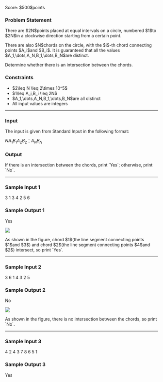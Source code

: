 
<div>

<span>

<span>

<p>
Score: $500$points
</p>

<div>

<section>

### **Problem Statement**

<p>
There are $2N$points placed at equal intervals on a circle, numbered $1$to $2N$in a clockwise direction starting from a certain point.
</p>

<p>
There are also $N$chords on the circle, with the $i$-th chord connecting points $A_i$and $B_i$.
It is guaranteed that all the values $A_1,\dots,A_N,B_1,\dots,B_N$are distinct.
</p>

<p>
Determine whether there is an intersection between the chords.
</p>

</section>

</div>

<div>

<section>

### **Constraints**

<ul>

<li>
$2\leq N \leq 2\times 10^5$
</li>

<li>
$1\leq A_i,B_i \leq 2N$
</li>

<li>
$A_1,\dots,A_N,B_1,\dots,B_N$are all distinct
</li>

<li>
All input values are integers
</li>

</ul>

</section>

</div>

---

<div>

<div>

<section>

### **Input**

<p>
The input is given from Standard Input in the following format:
</p>

<div>

$N$$A_1$$B_1$$A_2$$B_2$$\vdots$$A_N$$B_N$
</div>

</section>

</div>

<div>

<section>

### **Output**

<p>
If there is an intersection between the chords, print `Yes`; otherwise, print `No`.
</p>

</section>

</div>

</div>

---

<div>

<section>

### **Sample Input 1**

<div>

3
1 3
4 2
5 6

</div>

</section>

</div>

<div>

<section>

### **Sample Output 1**

<div>

Yes

</div>

<p>

<img src="https://img.atcoder.jp/abc338/de1d9dd6cf38caec1c69fe035bdba545.png">

</img>

</p>

<p>
As shown in the figure, chord $1$(the line segment connecting points $1$and $3$) and chord $2$(the line segment connecting points $4$and $2$) intersect, so print `Yes`.
</p>

</section>

</div>

---

<div>

<section>

### **Sample Input 2**

<div>

3
6 1
4 3
2 5

</div>

</section>

</div>

<div>

<section>

### **Sample Output 2**

<div>

No

</div>

<p>

<img src="https://img.atcoder.jp/abc338/1b3b982c8d6ca59f00ca0edd218fb9c4.png">

</img>

</p>

<p>
As shown in the figure, there is no intersection between the chords, so print `No`.
</p>

</section>

</div>

---

<div>

<section>

### **Sample Input 3**

<div>

4
2 4
3 7
8 6
5 1

</div>

</section>

</div>

<div>

<section>

### **Sample Output 3**

<div>

Yes

</div>

</section>

</div>

</span>

</span>

</div>
